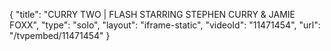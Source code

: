 {
    "title": "CURRY TWO | FLASH STARRING STEPHEN CURRY & JAMIE FOXX",
    "type": "solo",
    "layout": "iframe-static",
    "videoId": "11471454",
    "url": "\/tvpembed\/11471454"
}